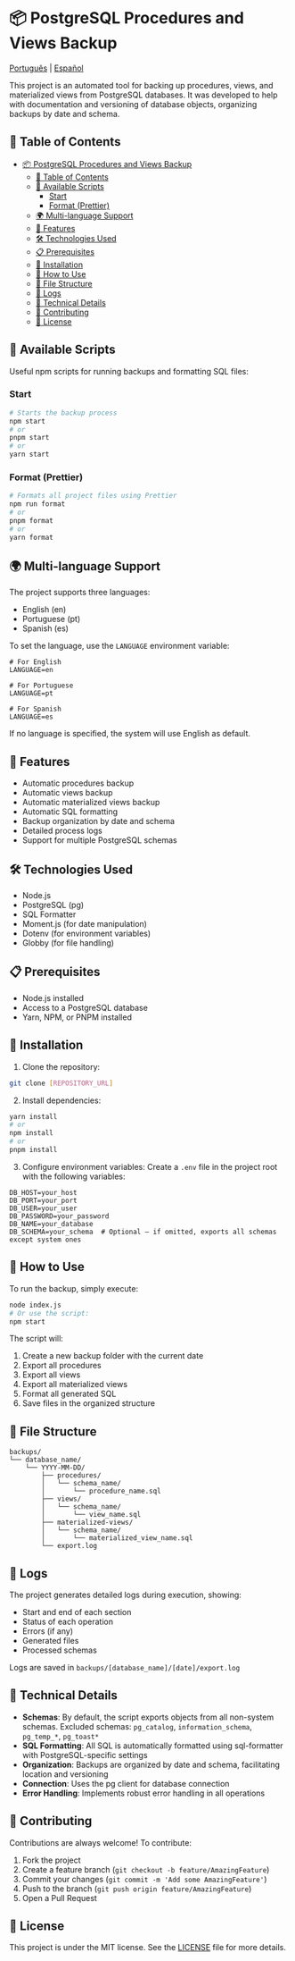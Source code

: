 # 📦 PostgreSQL Procedures and Views Backup

[Português](README.md) | [Español](README.es.md)

This project is an automated tool for backing up procedures, views, and materialized views from
PostgreSQL databases. It was developed to help with documentation and versioning of database
objects, organizing backups by date and schema.

## 📑 Table of Contents

- [📦 PostgreSQL Procedures and Views Backup](#-postgresql-procedures-and-views-backup)
  - [📑 Table of Contents](#-table-of-contents)
  - [🚀 Available Scripts](#-available-scripts)
    - [Start](#start)
    - [Format (Prettier)](#format-prettier)
  - [🌍 Multi-language Support](#-multi-language-support)
  - [🚀 Features](#-features)
  - [🛠️ Technologies Used](#️-technologies-used)
  - [📋 Prerequisites](#-prerequisites)
  - [🔧 Installation](#-installation)
  - [🚀 How to Use](#-how-to-use)
  - [📁 File Structure](#-file-structure)
  - [📝 Logs](#-logs)
  - [🧐 Technical Details](#-technical-details)
  - [🤝 Contributing](#-contributing)
  - [📄 License](#-license)

## 🚀 Available Scripts

Useful npm scripts for running backups and formatting SQL files:

### Start

```bash
# Starts the backup process
npm start
# or
pnpm start
# or
yarn start
```

### Format (Prettier)

```bash
# Formats all project files using Prettier
npm run format
# or
pnpm format
# or
yarn format
```

## 🌍 Multi-language Support

The project supports three languages:

- English (en)
- Portuguese (pt)
- Spanish (es)

To set the language, use the `LANGUAGE` environment variable:

```env
# For English
LANGUAGE=en

# For Portuguese
LANGUAGE=pt

# For Spanish
LANGUAGE=es
```

If no language is specified, the system will use English as default.

## 🚀 Features

- Automatic procedures backup
- Automatic views backup
- Automatic materialized views backup
- Automatic SQL formatting
- Backup organization by date and schema
- Detailed process logs
- Support for multiple PostgreSQL schemas

## 🛠️ Technologies Used

- Node.js
- PostgreSQL (pg)
- SQL Formatter
- Moment.js (for date manipulation)
- Dotenv (for environment variables)
- Globby (for file handling)

## 📋 Prerequisites

- Node.js installed
- Access to a PostgreSQL database
- Yarn, NPM, or PNPM installed

## 🔧 Installation

1. Clone the repository:

```bash
git clone [REPOSITORY_URL]
```

2. Install dependencies:

```bash
yarn install
# or
npm install
# or
pnpm install
```

3. Configure environment variables: Create a `.env` file in the project root with the following
   variables:

```env
DB_HOST=your_host
DB_PORT=your_port
DB_USER=your_user
DB_PASSWORD=your_password
DB_NAME=your_database
DB_SCHEMA=your_schema  # Optional – if omitted, exports all schemas except system ones
```

## 🚀 How to Use

To run the backup, simply execute:

```bash
node index.js
# Or use the script:
npm start
```

The script will:

1. Create a new backup folder with the current date
2. Export all procedures
3. Export all views
4. Export all materialized views
5. Format all generated SQL
6. Save files in the organized structure

## 📁 File Structure

```
backups/
└── database_name/
    └── YYYY-MM-DD/
        ├── procedures/
        │   └── schema_name/
        │       └── procedure_name.sql
        ├── views/
        │   └── schema_name/
        │       └── view_name.sql
        ├── materialized-views/
        │   └── schema_name/
        │       └── materialized_view_name.sql
        └── export.log
```

## 📝 Logs

The project generates detailed logs during execution, showing:

- Start and end of each section
- Status of each operation
- Errors (if any)
- Generated files
- Processed schemas

Logs are saved in `backups/[database_name]/[date]/export.log`

## 🧐 Technical Details

- **Schemas**: By default, the script exports objects from all non-system schemas. Excluded schemas:
  `pg_catalog`, `information_schema`, `pg_temp_*`, `pg_toast*`
- **SQL Formatting**: All SQL is automatically formatted using sql-formatter with
  PostgreSQL-specific settings
- **Organization**: Backups are organized by date and schema, facilitating location and versioning
- **Connection**: Uses the pg client for database connection
- **Error Handling**: Implements robust error handling in all operations

## 🤝 Contributing

Contributions are always welcome! To contribute:

1. Fork the project
2. Create a feature branch (`git checkout -b feature/AmazingFeature`)
3. Commit your changes (`git commit -m 'Add some AmazingFeature'`)
4. Push to the branch (`git push origin feature/AmazingFeature`)
5. Open a Pull Request

## 📄 License

This project is under the MIT license. See the [LICENSE](LICENSE) file for more details.
